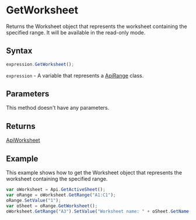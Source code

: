 # GetWorksheet

Returns the Worksheet object that represents the worksheet containing the specified range. It will be available in the read-only mode.

## Syntax

```javascript
expression.GetWorksheet();
```

`expression` - A variable that represents a [ApiRange](../ApiRange.md) class.

## Parameters

This method doesn't have any parameters.

## Returns

[ApiWorksheet](../../ApiWorksheet/ApiWorksheet.md)

## Example

This example shows how to get the Worksheet object that represents the worksheet containing the specified range.

```javascript editor-xlsx
var oWorksheet = Api.GetActiveSheet();
var oRange = oWorksheet.GetRange("A1:C1");
oRange.SetValue("1");
var oSheet = oRange.GetWorksheet();
oWorksheet.GetRange("A3").SetValue("Worksheet name: " + oSheet.GetName());
```
